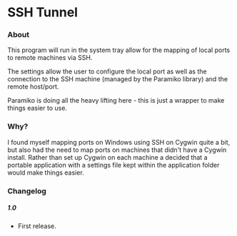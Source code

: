 # SSH Tunnel #

### About ###
This program will run in the system tray allow for the mapping of local ports to remote machines via SSH.

The settings allow the user to configure the local port as well as the connection to the SSH machine (managed by the Paramiko library) and the remote host/port.

Paramiko is doing all the heavy lifting here - this is just a wrapper to make things easier to use.


### Why? ###
I found myself mapping ports on Windows using SSH on Cygwin quite a bit, but also had the need to map ports on machines that didn't have a Cygwin install. Rather than set up Cygwin on each machine a decided that a portable application with a settings file kept within the application folder would make things easier.

### Changelog ###

##### 1.0 #####
  - First release.